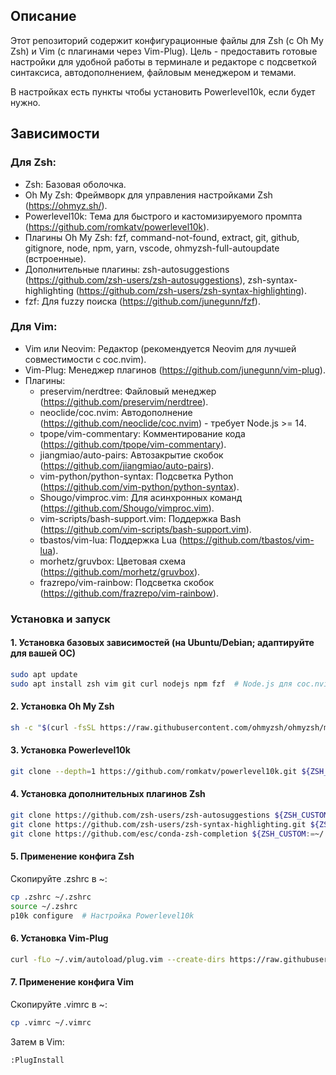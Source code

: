 ## Описание
Этот репозиторий содержит конфигурационные файлы для Zsh (с Oh My Zsh) и Vim (с плагинами через Vim-Plug).
Цель - предоставить готовые настройки для удобной работы в терминале и редакторе с подсветкой синтаксиса, автодополнением, файловым менеджером и темами.

В настройках есть пункты чтобы установить Powerlevel10k, если будет нужно.
## Зависимости
### Для Zsh:
- Zsh: Базовая оболочка.
- Oh My Zsh: Фреймворк для управления настройками Zsh (https://ohmyz.sh/).
- Powerlevel10k: Тема для быстрого и кастомизируемого промпта (https://github.com/romkatv/powerlevel10k).
- Плагины Oh My Zsh: fzf, command-not-found, extract, git, github, gitignore, node, npm, yarn, vscode, ohmyzsh-full-autoupdate (встроенные).
- Дополнительные плагины: zsh-autosuggestions (https://github.com/zsh-users/zsh-autosuggestions), zsh-syntax-highlighting (https://github.com/zsh-users/zsh-syntax-highlighting).
- fzf: Для fuzzy поиска (https://github.com/junegunn/fzf).

### Для Vim:
- Vim или Neovim: Редактор (рекомендуется Neovim для лучшей совместимости с coc.nvim).
- Vim-Plug: Менеджер плагинов (https://github.com/junegunn/vim-plug).
- Плагины:
  - preservim/nerdtree: Файловый менеджер (https://github.com/preservim/nerdtree).
  - neoclide/coc.nvim: Автодополнение (https://github.com/neoclide/coc.nvim) - требует Node.js >= 14.
  - tpope/vim-commentary: Комментирование кода (https://github.com/tpope/vim-commentary).
  - jiangmiao/auto-pairs: Автозакрытие скобок (https://github.com/jiangmiao/auto-pairs).
  - vim-python/python-syntax: Подсветка Python (https://github.com/vim-python/python-syntax).
  - Shougo/vimproc.vim: Для асинхронных команд (https://github.com/Shougo/vimproc.vim).
  - vim-scripts/bash-support.vim: Поддержка Bash (https://github.com/vim-scripts/bash-support.vim).
  - tbastos/vim-lua: Поддержка Lua (https://github.com/tbastos/vim-lua).
  - morhetz/gruvbox: Цветовая схема (https://github.com/morhetz/gruvbox).
  - frazrepo/vim-rainbow: Подсветка скобок (https://github.com/frazrepo/vim-rainbow).

### Установка и запуск
#### 1. Установка базовых зависимостей (на Ubuntu/Debian; адаптируйте для вашей ОС)
```bash
sudo apt update
sudo apt install zsh vim git curl nodejs npm fzf  # Node.js для coc.nvim
```

#### 2. Установка Oh My Zsh
```bash
sh -c "$(curl -fsSL https://raw.githubusercontent.com/ohmyzsh/ohmyzsh/master/tools/install.sh)"
```

#### 3. Установка Powerlevel10k
```bash
git clone --depth=1 https://github.com/romkatv/powerlevel10k.git ${ZSH_CUSTOM:-$HOME/.oh-my-zsh/custom}/themes/powerlevel10k
```

#### 4. Установка дополнительных плагинов Zsh
```bash
git clone https://github.com/zsh-users/zsh-autosuggestions ${ZSH_CUSTOM:-~/.oh-my-zsh/custom}/plugins/zsh-autosuggestions
git clone https://github.com/zsh-users/zsh-syntax-highlighting.git ${ZSH_CUSTOM:-~/.oh-my-zsh/custom}/plugins/zsh-syntax-highlighting
git clone https://github.com/esc/conda-zsh-completion ${ZSH_CUSTOM:=~/.oh-my-zsh/custom}/plugins/conda-zsh-completion  # Если нужен conda
```

#### 5. Применение конфига Zsh
Скопируйте .zshrc в ~:
```bash
cp .zshrc ~/.zshrc
source ~/.zshrc
p10k configure  # Настройка Powerlevel10k
```

#### 6. Установка Vim-Plug
```bash
curl -fLo ~/.vim/autoload/plug.vim --create-dirs https://raw.githubusercontent.com/junegunn/vim-plug/master/plug.vim
```

#### 7. Применение конфига Vim
Скопируйте .vimrc в ~:
```bash
cp .vimrc ~/.vimrc
```
Затем в Vim:
```
:PlugInstall